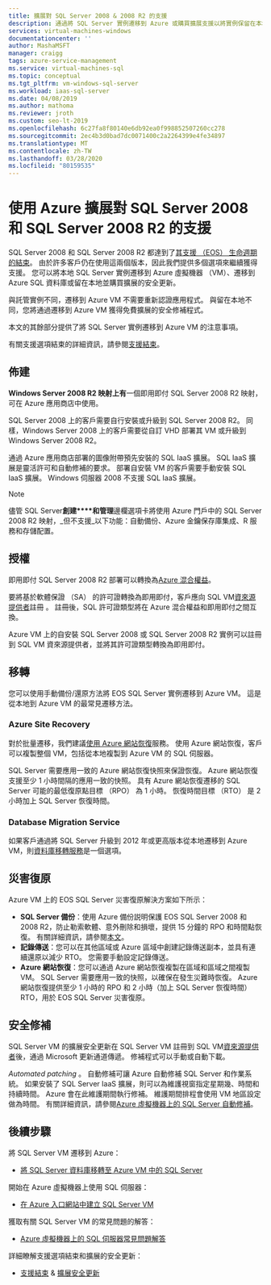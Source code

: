 ```yaml
---
title: 擴展對 SQL Server 2008 & 2008 R2 的支援
description: 通過將 SQL Server 實例遷移到 Azure 或購買擴展支援以將實例保留在本地，擴展對 SQL Server 2008 和 SQL Server 2008 R2 的支援。
services: virtual-machines-windows
documentationcenter: ''
author: MashaMSFT
manager: craigg
tags: azure-service-management
ms.service: virtual-machines-sql
ms.topic: conceptual
ms.tgt_pltfrm: vm-windows-sql-server
ms.workload: iaas-sql-server
ms.date: 04/08/2019
ms.author: mathoma
ms.reviewer: jroth
ms.custom: seo-lt-2019
ms.openlocfilehash: 6c27fa8f80140e6db92ea0f998852507260cc278
ms.sourcegitcommit: 2ec4b3d0bad7dc0071400c2a2264399e4fe34897
ms.translationtype: MT
ms.contentlocale: zh-TW
ms.lasthandoff: 03/28/2020
ms.locfileid: "80159535"
---
```

# <a name="extend-support-for-sql-server-2008-and-sql-server-2008-r2-with-azure"></a>使用 Azure 擴展對 SQL Server 2008 和 SQL Server 2008 R2 的支援

SQL Server 2008 和 SQL Server 2008 R2 都達到了[其支援 （EOS） 生命週期的結束](https://www.microsoft.com/sql-server/sql-server-2008)。 由於許多客戶仍在使用這兩個版本，因此我們提供多個選項來繼續獲得支援。 您可以將本地 SQL Server 實例遷移到 Azure 虛擬機器 （VM）、遷移到 Azure SQL 資料庫或留在本地並購買擴展的安全更新。

與託管實例不同，遷移到 Azure VM 不需要重新認證應用程式。 與留在本地不同，您將通過遷移到 Azure VM 獲得免費擴展的安全修補程式。

本文的其餘部分提供了將 SQL Server 實例遷移到 Azure VM 的注意事項。

有關支援選項結束的詳細資訊，請參閱[支援結束](/sql/sql-server/end-of-support/sql-server-end-of-life-overview)。

## <a name="provisioning"></a>佈建

**Windows Server 2008 R2 映射上有**一個即用即付 SQL Server 2008 R2 映射，可在 Azure 應用商店中使用。

SQL Server 2008 上的客戶需要自行安裝或升級到 SQL Server 2008 R2。 同樣，Windows Server 2008 上的客戶需要從自訂 VHD 部署其 VM 或升級到 Windows Server 2008 R2。

通過 Azure 應用商店部署的圖像附帶預先安裝的 SQL IaaS 擴展。 SQL IaaS 擴展是靈活許可和自動修補的要求。 部署自安裝 VM 的客戶需要手動安裝 SQL IaaS 擴展。 Windows 伺服器 2008 不支援 SQL IaaS 擴展。

> [!NOTE]
> 儘管 SQL Server**創建****和管理**邊欄選項卡將使用 Azure 門戶中的 SQL Server 2008 R2 映射，_但不支援_以下功能：自動備份、Azure 金鑰保存庫集成、R 服務和存儲配置。

## <a name="licensing"></a>授權
即用即付 SQL Server 2008 R2 部署可以轉換為[Azure 混合權益](https://azure.microsoft.com/pricing/hybrid-benefit/)。

要將基於軟體保證 （SA） 的許可證轉換為即用即付，客戶應向 SQL VM[資來源提供者](virtual-machines-windows-sql-register-with-resource-provider.md)註冊 。 註冊後，SQL 許可證類型將在 Azure 混合權益和即用即付之間互換。

Azure VM 上的自安裝 SQL Server 2008 或 SQL Server 2008 R2 實例可以註冊到 SQL VM 資來源提供者，並將其許可證類型轉換為即用即付。

## <a name="migration"></a>移轉
您可以使用手動備份/還原方法將 EOS SQL Server 實例遷移到 Azure VM。 這是從本地到 Azure VM 的最常見遷移方法。

### <a name="azure-site-recovery"></a>Azure Site Recovery

對於批量遷移，我們建議[使用 Azure 網站恢復](/azure/site-recovery/site-recovery-overview)服務。 使用 Azure 網站恢復，客戶可以複製整個 VM，包括從本地複製到 Azure VM 的 SQL 伺服器。

SQL Server 需要應用一致的 Azure 網站恢復快照來保證恢復。 Azure 網站恢復支援至少 1 小時間隔的應用一致的快照。 具有 Azure 網站恢復遷移的 SQL Server 可能的最低復原點目標 （RPO） 為 1 小時。 恢復時間目標 （RTO） 是 2 小時加上 SQL Server 恢復時間。

### <a name="database-migration-service"></a>Database Migration Service

如果客戶通過將 SQL Server 升級到 2012 年或更高版本從本地遷移到 Azure VM，則[資料庫移轉服務](/azure/dms/dms-overview)是一個選項。

## <a name="disaster-recovery"></a>災害復原

Azure VM 上的 EOS SQL Server 災害復原解決方案如下所示：

- **SQL Server 備份**：使用 Azure 備份説明保護 EOS SQL Server 2008 和 2008 R2，防止勒索軟體、意外刪除和損壞，提供 15 分鐘的 RPO 和時間點恢復。 有關詳細資訊，請參閱[本文](https://docs.microsoft.com/azure/backup/backup-azure-sql-database#scenario-support)。
- **記錄傳送**：您可以在其他區域或 Azure 區域中創建記錄傳送副本，並具有連續還原以減少 RTO。 您需要手動設定記錄傳送。
- **Azure 網站恢復**：您可以通過 Azure 網站恢復複製在區域和區域之間複製 VM。 SQL Server 需要應用一致的快照，以確保在發生災難時恢復。 Azure 網站恢復提供至少 1 小時的 RPO 和 2 小時（加上 SQL Server 恢復時間）RTO，用於 EOS SQL Server 災害復原。

## <a name="security-patching"></a>安全修補
SQL Server VM 的擴展安全更新在 SQL Server VM 註冊到 SQL VM[資來源提供者](virtual-machines-windows-sql-register-with-resource-provider.md)後，通過 Microsoft 更新通道傳遞。 修補程式可以手動或自動下載。

*Automated patching* 。 自動修補可讓 Azure 自動修補 SQL Server 和作業系統。 如果安裝了 SQL Server IaaS 擴展，則可以為維護視窗指定星期幾、時間和持續時間。 Azure 會在此維護期間執行修補。 維護期間排程會使用 VM 地區設定做為時間。  有關詳細資訊，請參閱[Azure 虛擬機器上的 SQL Server 自動修補](virtual-machines-windows-sql-automated-patching.md)。


## <a name="next-steps"></a>後續步驟

將 SQL Server VM 遷移到 Azure：

* [將 SQL Server 資料庫移轉至 Azure VM 中的 SQL Server](virtual-machines-windows-migrate-sql.md)

開始在 Azure 虛擬機器上使用 SQL 伺服器：

* [在 Azure 入口網站中建立 SQL Server VM](quickstart-sql-vm-create-portal.md)

獲取有關 SQL Server VM 的常見問題的解答：

* [Azure 虛擬機器上的 SQL 伺服器常見問題解答](virtual-machines-windows-sql-server-iaas-faq.md)

詳細瞭解支援選項結束和擴展的安全更新：

* [支援結束](/sql/sql-server/end-of-support/sql-server-end-of-life-overview) & [擴展安全更新](/sql/sql-server/end-of-support/sql-server-extended-security-updates)